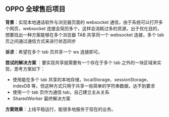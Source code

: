 
## OPPO 全球售后项目

**背景**：实现本地通话软件与浏览器页面的 websocket 通信，由于系统可以打开多个网页，websocket 连接会简历多个，这样会消耗过多的资源，出于优化目的，想要找出一种方案能够在多个浏览器 TAB 共享同一个 websocket 连接，多个 tab 页之间通过通信方式来进行状态同步

**诉求**：希望在多个 tab 页共享一个 ws 连接即可。

**尝试的解决方案** ：要实现共享就需要有一个存在于多个 tab 之外的一块区域来实现，思考方案如下：

- 使用能在多个 tab 共享的本地存储，localStorage、sessionStorage、indexDB 等，但这种方式只用于共享一些简单的字符串数据，达不到要求
- 使用一个 tab 页作为通信 tab，自己建立主从关系
- SharedWorker 最终解决方案

**方案效果**：上线平稳运行，能很多地服务于现在的业务。

